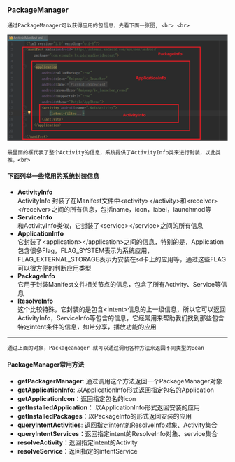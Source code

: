 ### PackageManager
    通过PackageManager可以获得应用的包信息，先看下面一张图, <br> <br>
![](https://github.com/13660139155/AndroidMessageObtainTest/raw/master/image/android_manifestpng.png) 

    最里面的框代表了整个Activity的信息，系统提供了ActivityInfo类来进行封装，以此类推。<br>
#### 下面列举一些常用的系统封装信息
* **ActivityInfo** <br>
ActivityInfo 封装了在Manifest文件中\<activity>\</activity>和\<receiver>\</receiver>之间的所有信息，包括name，icon，label，launchmod等
* **ServiceInfo** <br>
和ActivityInfo类似，它封装了\<service>\</service>之间的所有信息
* **ApplicationInfo** <br>
它封装了\<application>\</application>之间的信息，特别的是，Application包含很多Flag，FLAG_SYSTEM表示为系统应用，FLAG_EXTERNAL_STORAGE表示为安装在sd卡上的应用等，通过这些FLAG可以很方便的判断应用类型
* **PackageInfo** <br>
它用于封装Manifest文件相关节点的信息，包含了所有Activity、Service等信息
* **ResolveInfo** <br>
这个比较特殊，它封装的是包含\<intent>信息的上一级信息，所以它可以返回ActivityInfo，ServiceInfo等包含<intent>的信息，它经常用来帮助我们找到那些包含特定intent条件的信息，如带分享，播放功能的应用 <br>
____
    通过上面的对象，Packageanager 就可以通过调用各种方法来返回不同类型的Bean
  
#### PackageManager常用方法
* **getPackagerManager**: 通过调用这个方法返回一个PackageManager对象
* **getApplicationInfo**: 以ApplicationInfo形式返回指定包名的Application
* **getApplicationIcon**：返回指定包名的icon
* **getInstalledApplication**： 以ApplicationInfo形式返回安装的应用
* **getInstalledPackages**：以PackageInfo的形式返回安装的应用
* **queryIntentActivities**: 返回指定intent的ResolveInfo对象、Activity集合
* **queryIntentServices**：返回指定intent的ResolveInfo对象、service集合
* **resolveActivity**：返回指定intent的Activity
* **resolveService**：返回指定的intentService

